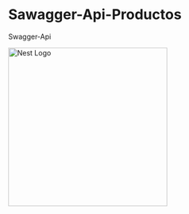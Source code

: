 # Sawagger-Api-Productos
Swagger-Api

<a href="https://swagger.io/" target="blank"><img src="https://www.scottbrady91.com/img/logos/swagger-banner.png"  width="320" alt="Nest Logo" />
